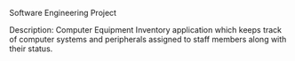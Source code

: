 Software Engineering Project

Description: 
Computer Equipment Inventory application which keeps track of computer systems and peripherals assigned to staff members along with their status.
